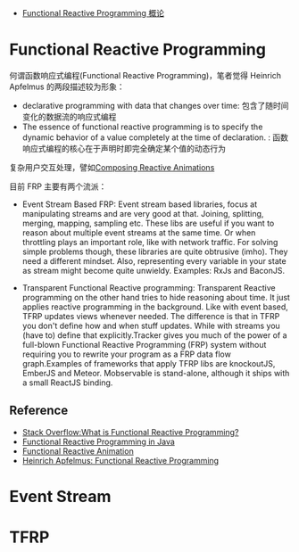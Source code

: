 - [Functional Reactive Programming 概论]()

# Functional Reactive Programming

何谓函数响应式编程(Functional Reactive Programming)，笔者觉得 Heinrich Apfelmus 的两段描述较为形象：

- declarative programming with data that changes over time: 包含了随时间变化的数据流的响应式编程
- The essence of functional reactive programming is to specify the dynamic behavior of a value completely at the time of declaration. : 函数响应式编程的核心在于声明时即完全确定某个值的动态行为

复杂用户交互处理，譬如[Composing Reactive Animations](http://conal.net/fran/tutorial.htm)

目前 FRP 主要有两个流派：

- Event Stream Based FRP: Event stream based libraries, focus at manipulating streams and are very good at that. Joining, splitting, merging, mapping, sampling etc. These libs are useful if you want to reason about multiple event streams at the same time. Or when throttling plays an important role, like with network traffic. For solving simple problems though, these libraries are quite obtrusive (imho). They need a different mindset. Also, representing every variable in your state as stream might become quite unwieldy. Examples: RxJs and BaconJS.

- Transparent Functional Reactive programming: Transparent Reactive programming on the other hand tries to hide reasoning about time. It just applies reactive programming in the background. Like with event based, TFRP updates views whenever needed. The difference is that in TFRP you don't define how and when stuff updates. While with streams you (have to) define that explicitly.Tracker gives you much of the power of a full-blown Functional Reactive Programming (FRP) system without requiring you to rewrite your program as a FRP data flow graph.Examples of frameworks that apply TFRP libs are knockoutJS, EmberJS and Meteor. Mobservable is stand-alone, although it ships with a small ReactJS binding.

## Reference

- [Stack Overflow:What is Functional Reactive Programming?](http://stackoverflow.com/questions/1028250/what-is-functional-reactive-programming)
- [Functional Reactive Programming in Java](https://realm.io/news/droidcon-gomez-functional-reactive-programming/)
- [Functional Reactive Animation](http://conal.net/papers/icfp97/)
- [Heinrich Apfelmus: Functional Reactive Programming](http://bobkonf.de/2016/apfelmus.html)

# Event Stream

# TFRP
